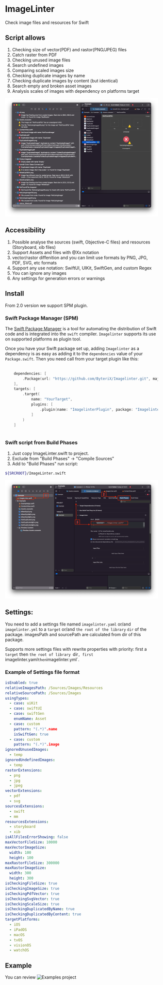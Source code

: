 # ImageLinter

Check image files and resources for Swift

## Script allows

 1. Checking size of vector(PDF) and rastor(PNG/JPEG) files
 2. Catch raster from PDF
 3. Checking unused image files
 4. Search undefined images
 5. Comparing scaled images size
 6. Checking duplicate images by name
 7. Checking duplicate images by content (but identical)
 8. Search empty and broken asset images
 9. Analysis scales of images with dependency on platforms target

![](Screens/1.png)

## Accessibility

1. Possible analyse the sources (swift, Objective-C files) and resources (Storyboard, xib files)
2. Support Assets and files with @Xx notation
3. vector/rastor diffenition and you can limit use formats by PNG, JPG, PDF, SVG, etc formats
4. Support any use notation: SwiftUI, UIKit, SwiftGen, and custom Regex
5. You can ignore any images
6. Any settings for generation errors or warnings

## Install

From 2.0 version we support SPM plugin.

### Swift Package Manager (SPM)

The [Swift Package Manager](https://swift.org/package-manager/) is a tool for automating the distribution of Swift code and is integrated into the `swift` compiler. `Imagelinter` supports its use on supported platforms as plugin tool. 

Once you have your Swift package set up, adding `Imagelinter` as a dependency is as easy as adding it to the `dependencies` value of your `Package.swift`. Then you need call from your target plugin like this:

```swift

    dependencies: [
        .Package(url: "https://github.com/ByteriX/Imagelinter.git", majorVersion: 2)
    ],
    targets: [
        .target(
            name: "YourTarget",
            plugins: [
                .plugin(name: "ImagelinterPlugin", package: "Imagelinter"),
            ]
        )
    ]
    
```

### Swift script from Build Phases

1. Just copy ImageLinter.swift to project.
2. Exclude from "Build Phases" -> "Compile Sources"
3. Add to "Build Phases" run script: 
```bash
${SRCROOT}/ImageLinter.swift
```
![](Screens/2.png)

## Settings:

You need to add a settings file named `imagelinter.yaml` or/and `imagelinter.yml` to a `target` or/and `the root of the library` `dir` of the package.
imagesPath and sourcePath are calculated from dir of this package. 

Supports more settings files with rewrite properties with priority: first a `target` then `the root of library `dir`, first `imagelinter.yaml` then `imagelinter.yml`.

### Example of Settings file format

```yaml
isEnabled: true
relativeImagesPath: /Sources/Images/Resources
relativeSourcePath: /Sources/Images
usingTypes:
  - case: uiKit
  - case: swiftUI
  - case: swiftGen
    enumName: Asset
  - case: custom
    pattern: "(.*)".name
    isSwiftGen: true
  - case: custom
    pattern: "(.*)".image
ignoredUnusedImages:
  - temp
ignoredUndefinedImages:
  - temp
rastorExtensions:
  - png
  - jpg
  - jpeg
vectorExtensions:
  - pdf
  - svg
sourcesExtensions:
  - swift
  - mm
resourcesExtensions:
  - storyboard
  - xib
isAllFilesErrorShowing: false
maxVectorFileSize: 10000
maxVectorImageSize:
  width: 100
  height: 100
maxRastorFileSize: 300000
maxRastorImageSize:
  width: 300
  height: 300
isCheckingFileSize: true
isCheckingImageSize: true
isCheckingPdfVector: true
isCheckingSvgVector: true
isCheckingScaleSize: true
isCheckingDuplicatedByName: true
isCheckingDuplicatedByContent: true
targetPlatforms:
  - iOS
  - iPadOS
  - macOS
  - tvOS
  - visionOS
  - watchOS
```

## Example

You can review ![Examples project](Examples)
